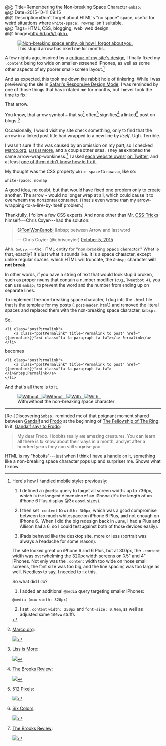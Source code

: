 @@ Title=Remembering the Non-breaking Space Character `&nbsp;`  
@@ Date=2015-10-11 09:15  
@@ Description=Don't forget about HTML's "no space" space, useful for weird situations where `white-space: nowrap` isn't suitable.  
@@ Tags=HTML, CSS, blogging, web, web design  
@@ Image=http://d.pr/i/1igkh+  

<figure>
	<a class="nohover" href="http://d.pr/i/1igkh+">
		<img src="asdf" alt="Non-breaking space entity, oh how I forgot about you.">
	</a>
	<figcaption>This stupid arrow has irked me for months.</figcaption>
</figure>

A few nights ago, inspired by a [critique of my site's design](https://twitter.com/MTello1984/status/650875060069249024), I finally fixed my `.content` being too wide on smaller-screened iPhones, as well as some other aspects of my poorer small-screen layout.[^mobile]

And as expected, this took me down the rabbit hole of tinkering. While I was previewing the site in [Safari's Responsive Design Mode](http://d.pr/i/197dP+), I was reminded by one of those things that has irritated me for months, but I never took the time to fix: 

<div class="takehome">

That arrow.

</div>

You know, that arrow symbol `→` that so[^marco] often[^liss] signifies[^brooks] a linked[^512] post on blogs.[^sc]

Occasionally, I would visit my site check something, only to find that the arrow in a linked post title had wrapped to a new line *by itself*. Ugh. Terrible.

I wasn't sure if this was caused by an omission on my part, so I checked [Marco.org](http://marco.org), [Liss is More](http://www.caseyliss.com), and a couple other sites. They all exhibited the same arrow-wrap-wonkiness.[^brbad] I asked [each website owner](https://twitter.com/ToniWonKanobi/status/650916959379320832) [on Twitter](https://twitter.com/ToniWonKanobi/status/650917173292986368), and at least [one of them didn't know how to fix it](https://twitter.com/caseyliss/status/650980852348887040).

My thought was the CSS property `white-space` to `nowrap`, like so:

```
white-space: nowrap
```

A good idea, no doubt, but that would have fixed one problem only to create another. The arrow `→` would no longer wrap at all, which could cause it to overwhelm the horizontal container. (That's even worse than my arrow-wrapping-to-a-line-by-itself problem.)

Thankfully, I follow a few CSS experts. And none other than Mr. [CSS-Tricks](https://css-tricks.com) himself---Chris Coyer---had the solution:

<blockquote lang="en"><p lang="en" dir="ltr"><a href="https://twitter.com/ToniWonKanobi">@ToniWonKanobi</a> &amp;nbsp; between Arrow and last word</p>&mdash; Chris Coyier (@chriscoyier) <a href="https://twitter.com/chriscoyier/status/651002224525443072">October 5, 2015</a></blockquote>

Ahh. `&nbsp;`---the HTML entity for "[non-breaking space character](https://en.wikipedia.org/wiki/Non-breaking_space)." What is that, exactly? It's just what it sounds like. It is a space character, except unlike regular spaces, which HTML will truncate, the `&nbsp;` character **will not break**.

In other words, if you have a string of text that would look stupid broken, such as proper nouns that contain a number modifier (e.g., `Tweetbot 4`), you can use `&nbsp;` to prevent the word and the number from ending up on separate lines.

To implement the non-breaking space character, I dug into the `.html` file that is the template for my posts (`.postHeader.html`) and removed the literal spaces and replaced them with the non-breaking space character, `&nbsp;`.

So,

```
<li class="postPermalink">
	<a class="postPermalink" title="Permalink to post" href="{{permalink}}"><i class="fa fa-paragraph fa-fw"></i> Permalink</a>
</li>
```

becomes

```
<li class="postPermalink">
	<a class="postPermalink" title="Permalink to post" href="{{permalink}}"><i class="fa fa-paragraph fa-fw"></i>&nbsp;Permalink</a>
</li>
```

And that's all there is to it.

<figure class="inlinetwo">
	<a class="nohover" href="http://d.pr/i/1igkh+">
		<img class="screenshot lazy" data-original="http://d.pr/i/1igkh+" alt="Without &nbsp;">
			<noscript><img class="screenshot" src="http://d.pr/i/1igkh+" alt="Without &nbsp;"></noscript>
	</a>
	<a class="nohover" href="http://d.pr/i/163ur+">
		<img class="screenshot lazy" data-original="http://d.pr/i/163ur+" alt="With &nbsp;">
			<noscript><img class="screenshot" src="http://d.pr/i/163ur+" alt="With &nbsp;"></noscript>
	</a>
	<figcaption>With/without the non-breaking space character</figcaption>
</figure>

***

[Re-]Discovering `&nbsp;` reminded me of that poignant moment shared between [Gandalf](https://en.wikipedia.org/wiki/Gandalf) and [Frodo](https://en.wikipedia.org/wiki/Frodo_Baggins) at the beginning of [The Fellowship of The Ring](https://en.wikipedia.org/wiki/The_Fellowship_of_the_Ring):  
In it, [Gandalf says to Frodo](http://www.imdb.com/title/tt0120737/quotes?item=qt0445987):
>My dear Frodo. Hobbits really are amazing creatures. You can learn all there is to know about their ways in a month, and yet after a hundred years they can still surprise you.

HTML is my "hobbits"---just when I think I have a handle on it, something like a non-breaking space character pops up and surprises me. Shows what I know.

[^512]: [512 Pixels](http://512pixels.net):

	![](http://d.pr/i/16hmF+)
[^brbad]: [The Brooks Review](https://brooksreview.net/):

	![](http://d.pr/i/150Nv+)
[^brooks]: [The Brooks Review](https://brooksreview.net/):

	![](http://d.pr/i/iFQM+)
[^liss]: [Liss is More](http://caseyliss.com):

	![](http://d.pr/i/18VCM+)
[^marco]: [Marco.org](http://marco.org):

	![](http://d.pr/i/134ms+)
[^mobile]: Here's how I handled mobile styles previously:

	1. I defined an `@media` query to target all screen widths up to 736px, which is the longest dimension of an iPhone (it's the length of an iPhone 6 Plus display @3x asset sizes). 

	2. I then set `.content` to `width: 300px`, which was a good compromise between too much whitespace on iPhone 6 Plus, and not enough on iPhone 6. (When I did the big redesign back in June, I had a Plus and Allison had a 6, so I could test against both of those devices easily).
	
	3. iPads behaved like the desktop site, more or less (portrait was always a headache for some reason).

	The site looked great on iPhone 6 and 6 Plus, but at 300px, the `.content` width was overwhelming the 320px width screens on 3.5" and 4" iPhones. Not only was the `.content` width too wide on those small screens, the font size was too big, and the line spacing was too large as well. Needless to say, I needed to fix this.
	
	So what did I do?
	
	1. I added an additional `@media` query targeting smaller iPhones: 
	
	```
	@media (max-width: 320px)
	```
	
	2. I set `.content` `width: 250px` and `font-size: 0.9em`, as well as adjusted some `100vw` stuffs
[^sc]: [Six Colors](http://sixcolors.com):

	![](http://d.pr/i/1a2ML+)